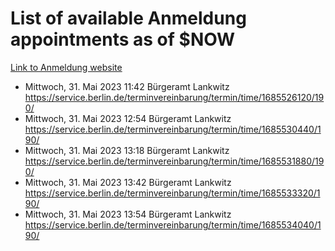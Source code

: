 # List of available Anmeldung appointments as of $NOW
[Link to Anmeldung website](https://service.berlin.de/terminvereinbarung/termin/tag.php?termin=1&anliegen[]=120686&dienstleisterlist=122210,122217,327316,122219,327312,122227,327314,122231,327346,122243,327348,122254,122252,329742,122260,329745,122262,329748,122271,327278,122273,327274,122277,327276,330436,122280,327294,122282,327290,122284,327292,122291,327270,122285,327266,122286,327264,122296,327268,150230,329760,122297,327286,122294,327284,122312,329763,122314,329775,122304,327330,122311,327334,122309,327332,317869,122281,327352,122279,329772,122283,122276,327324,122274,327326,122267,329766,122246,327318,122251,327320,122257,327322,122208,327298,122226,327300&herkunft=http%3A%2F%2Fservice.berlin.de%2Fdienstleistung%2F120686%2F)
- Mittwoch, 31. Mai 2023 11:42 Bürgeramt Lankwitz https://service.berlin.de/terminvereinbarung/termin/time/1685526120/190/
- Mittwoch, 31. Mai 2023 12:54 Bürgeramt Lankwitz https://service.berlin.de/terminvereinbarung/termin/time/1685530440/190/
- Mittwoch, 31. Mai 2023 13:18 Bürgeramt Lankwitz https://service.berlin.de/terminvereinbarung/termin/time/1685531880/190/
- Mittwoch, 31. Mai 2023 13:42 Bürgeramt Lankwitz https://service.berlin.de/terminvereinbarung/termin/time/1685533320/190/
- Mittwoch, 31. Mai 2023 13:54 Bürgeramt Lankwitz https://service.berlin.de/terminvereinbarung/termin/time/1685534040/190/
